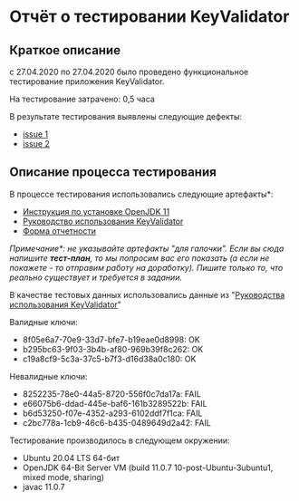 # Отчёт о тестировании KeyValidator

## Краткое описание

c 27.04.2020 по 27.04.2020 было проведено функциональное тестирование приложения KeyValidator.

На тестирование затрачено: 0,5 часа

В результате тестирования выявлены следующие дефекты:
* [issue 1](https://github.com/Dolmatov-vs/KeyValidator/issues/4)
* [issue 2](https://github.com/Dolmatov-vs/KeyValidator/issues/5)

## Описание процесса тестирования

В процессе тестирования использовались следующие артефакты*:
* [Инструкция по установке OpenJDK 11](https://github.com/netology-code/javaqa-homeworks/blob/master/intro/openjdk11-manual.md) 
* [Руководство использования KeyValidator](https://github.com/netology-code/javaqa-homeworks/blob/master/intro/user-manual.md)
* [Форма отчетности](https://github.com/netology-code/javaqa-homeworks/blob/master/intro/report.md)

*Примечание\*: не указывайте артефакты "для галочки". Если вы сюда напишите **тест-план**, то мы попросим вас его показать (а если не покажете - то отправим работу на доработку). Пишите только то, что реально существует и требуется в задании.*

В качестве тестовых данных использовались данные из "[Руководства использования KeyValidator](https://github.com/netology-code/javaqa-homeworks/blob/master/intro/user-manual.md)"
 
Валидные ключи:
* 8f05e6a7-70e9-33d7-bfe7-b19eae0d8998: OK
* b295bc63-9f03-3b4b-af80-969b39f8c262: OK
* c19a8cf9-5c3a-37c5-b7f3-d16d38a0c180: OK

Невалидные ключи:
* 8252235-78e0-44a5-8720-556f0c7da17a: FAIL
* e66075b6-ddad-445e-baf6-161b3289522b: FAIL
* b6d53250-f07e-4352-a293-6102ddf7f1ca: FAIL
* c2bc778a-1cb9-46c6-b435-0489649d2a42: FAIL

Тестирование производилось в следующем окружении:
* Ubuntu 20.04 LTS 64-бит
* OpenJDK 64-Bit Server VM (build 11.0.7 10-post-Ubuntu-3ubuntu1, mixed mode, sharing)
* javac 11.0.7